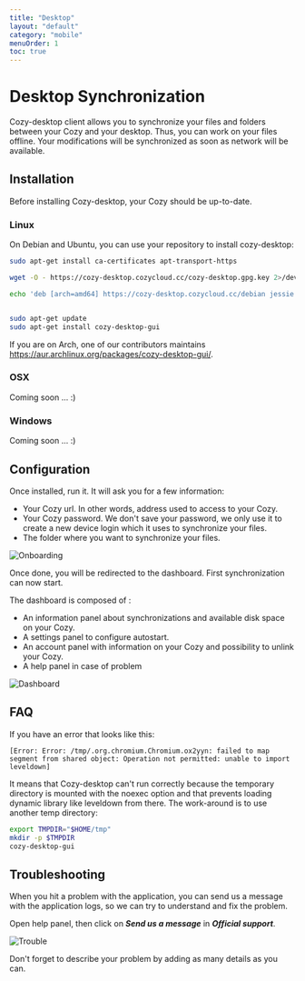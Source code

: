 ```yaml
---
title: "Desktop"
layout: "default"
category: "mobile"
menuOrder: 1
toc: true
---
```


# Desktop Synchronization

Cozy-desktop client allows you to synchronize your files and folders between your Cozy and your desktop. Thus, you can work on your files offline. Your modifications will be synchronized as soon as network will be available.

## Installation

Before installing Cozy-desktop, your Cozy should be up-to-date.



### Linux

On Debian and Ubuntu, you can use your repository to install cozy-desktop:

```bash
sudo apt-get install ca-certificates apt-transport-https

wget -O - https://cozy-desktop.cozycloud.cc/cozy-desktop.gpg.key 2>/dev/null | sudo apt-key add -

echo 'deb [arch=amd64] https://cozy-desktop.cozycloud.cc/debian jessie cozy-desktop' | sudo tee /etc/apt/sources.list.d/cozy.list


sudo apt-get update
sudo apt-get install cozy-desktop-gui
```

If you are on Arch, one of our contributors maintains https://aur.archlinux.org/packages/cozy-desktop-gui/.

### OSX

Coming soon ... :)

### Windows

Coming soon ... :)


## Configuration

Once installed, run it. It will ask you for a few information:

* Your Cozy url. In other words, address used to access to your Cozy.
* Your Cozy password. We don't save your password, we only use it to create a new device login which it uses to synchronize your files.
* The folder where you want to synchronize your files.

![Onboarding](/assets/images/desktop/en_onboarding.png)

Once done, you will be redirected to the dashboard. First synchronization can now start.

The dashboard is composed of :

* An information panel about synchronizations and available disk space on your Cozy.
* A settings panel to configure autostart.
* An account panel with information on your Cozy and possibility to unlink your Cozy.
* A help panel in case of problem

![Dashboard](/assets/images/desktop/en_dashboard.png)


## FAQ

If you have an error that looks like this:

    [Error: Error: /tmp/.org.chromium.Chromium.ox2yyn: failed to map segment from shared object: Operation not permitted: unable to import leveldown]

It means that Cozy-desktop can't run correctly because the temporary directory is mounted with the noexec option and that prevents loading dynamic library like leveldown from there. The work-around is to use another temp directory:


```bash
export TMPDIR="$HOME/tmp"
mkdir -p $TMPDIR
cozy-desktop-gui
```


##  Troubleshooting

When you hit a problem with the application, you can send us a message with the application logs, so we can try to understand and fix the problem.

Open help panel, then click on ***Send us a message*** in ***Official support***.

![Trouble](/assets/images/desktop/en_trouble.png)

Don't forget to describe your problem by adding as many details as you can.

